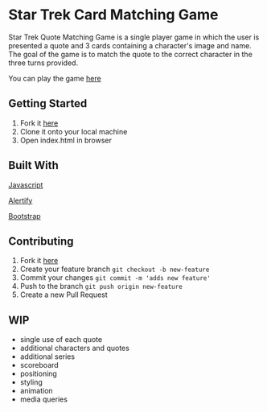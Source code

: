 # Star Trek Card Matching Game

Star Trek Quote Matching Game is a single player game in which the user is presented a quote and 3 cards containing a character's image and name. The goal of the game is to match the quote to the correct character in the three turns provided.

You can play the game [here](https://tessacraig89.github.io/star_trek_quote_matching_game/)

## Getting Started
1. Fork it [here](<https://github.com/TessACraig89/u1_w3_star_trek_matching_game/fork>)
2. Clone it onto your local machine
3. Open index.html in browser

## Built With

[Javascript](https://www.javascript.com/)

[Alertify](http://alertifyjs.com/)

[Bootstrap](https://getbootstrap.com/)

## Contributing

1. Fork it [here](<https://github.com/TessACraig89/u1_w3_star_trek_matching_game/fork>)
2. Create your feature branch `git checkout -b new-feature`
3. Commit your changes `git commit -m 'adds new feature'`
4. Push to the branch `git push origin new-feature`
5. Create a new Pull Request

## WIP

- single use of each quote
- additional characters and quotes
- additional series
- scoreboard
- positioning
- styling
- animation
- media queries

